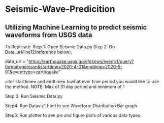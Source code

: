 # Seismic-Wave-Predicition
Utilizing Machine Learning to predict seismic waveforms from USGS data
------------------------------------------------------------------------------
To Replicate:
Step 1:
Open Seismic Data.py
Step 2:
On Data_url/line12(reference below),

data_url = "https://earthquake.usgs.gov/fdsnws/event/1/query?format=geojson&starttime=2020-4-01&endtime=2020-5-01&eventtype=earthquake"

alter starttime= and endtime= towhat ever time period you would like to use the method.
NOTE: Max of 31 day period and minimum of 1

Step 3:
Run Seismic Data.py

Step4:
Run Dataviz1.html to see Waveform Distribution Bar graph

Step5:
Run plotter to see pie and figure plots of various data types
